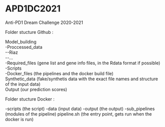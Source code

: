 # APD1DC2021 
Anti-PD1 Dream Challenge 2020-2021

Folder stucture Github :

Model_building <br />
-Proccessed_data <br />
--Riaz <br />
--... <br />
-Required_files (gene list and gene info files, in the Rdata format if possible) <br />
-Scripts <br />
-Docker_files (the pipelines and the docker build file) <br />
Synthetic_data (fake/synthetis data with the exact file names and structure of the input data) <br />
Output (our prediction scores) <br />

Folder stucture Docker :

-scripts (the script)
-data (input data)
-output (the output)
-sub_pipelines (modules of the pipeline)
pipeline.sh (the entry point, gets run when the docker is run)

